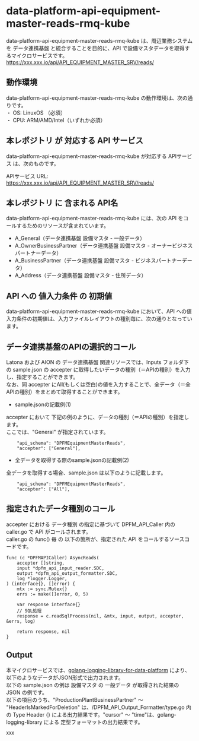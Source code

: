# data-platform-api-equipment-master-reads-rmq-kube

data-platform-api-equipment-master-reads-rmq-kube は、周辺業務システム を データ連携基盤 と統合することを目的に、API で設備マスタデータを取得するマイクロサービスです。  
https://xxx.xxx.io/api/API_EQUIPMENT_MASTER_SRV/reads/

## 動作環境

data-platform-api-equipment-master-reads-rmq-kube の動作環境は、次の通りです。  
・ OS: LinuxOS （必須）  
・ CPU: ARM/AMD/Intel（いずれか必須）  


## 本レポジトリ が 対応する API サービス
data-platform-api-equipment-master-reads-rmq-kube が対応する APIサービス は、次のものです。

APIサービス URL: https://xxx.xxx.io/api/API_EQUIPMENT_MASTER_SRV/reads/

## 本レポジトリ に 含まれる API名
data-platform-api-equipment-master-reads-rmq-kube には、次の API をコールするためのリソースが含まれています。  

* A_General（データ連携基盤 設備マスタ - 一般データ）
* A_OwnerBusinessPartner（データ連携基盤 設備マスタ - オーナービジネスパートナーデータ）
* A_BusinessPartner（データ連携基盤 設備マスタ - ビジネスパートナーデータ）
* A_Address（データ連携基盤 設備マスタ - 住所データ）

## API への 値入力条件 の 初期値
data-platform-api-equipment-master-reads-rmq-kube において、API への値入力条件の初期値は、入力ファイルレイアウトの種別毎に、次の通りとなっています。  

## データ連携基盤のAPIの選択的コール

Latona および AION の データ連携基盤 関連リソースでは、Inputs フォルダ下の sample.json の accepter に取得したいデータの種別（＝APIの種別）を入力し、指定することができます。  
なお、同 accepter にAll(もしくは空白)の値を入力することで、全データ（＝全APIの種別）をまとめて取得することができます。  

* sample.jsonの記載例(1)  

accepter において 下記の例のように、データの種別（＝APIの種別）を指定します。  
ここでは、"General" が指定されています。    
  
```
	"api_schema": "DPFMEquipmentMasterReads",
	"accepter": ["General"],
```
  
* 全データを取得する際のsample.jsonの記載例(2)  

全データを取得する場合、sample.json は以下のように記載します。  

```
	"api_schema": "DPFMEquipmentMasterReads",
	"accepter": ["All"],
```

## 指定されたデータ種別のコール

accepter における データ種別 の指定に基づいて DPFM_API_Caller 内の caller.go で API がコールされます。  
caller.go の func() 毎 の 以下の箇所が、指定された API をコールするソースコードです。  

```
func (c *DPFMAPICaller) AsyncReads(
	accepter []string,
	input *dpfm_api_input_reader.SDC,
	output *dpfm_api_output_formatter.SDC,
	log *logger.Logger,
) (interface{}, []error) {
	mtx := sync.Mutex{}
	errs := make([]error, 0, 5)

	var response interface{}
	// SQL処理
	response = c.readSqlProcess(nil, &mtx, input, output, accepter, &errs, log)

	return response, nil
}
```

## Output  
本マイクロサービスでは、[golang-logging-library-for-data-platform](https://github.com/latonaio/golang-logging-library-for-data-platform) により、以下のようなデータがJSON形式で出力されます。  
以下の sample.json の例は 設備マスタ の 一般データ が取得された結果の JSON の例です。  
以下の項目のうち、"ProductionPlantBusinessPartner" ～ "HeaderIsMarkedForDeletion" は、/DPFM_API_Output_Formatter/type.go 内 の Type Header {} による出力結果です。"cursor" ～ "time"は、golang-logging-library による 定型フォーマットの出力結果です。  

```
XXX
```
